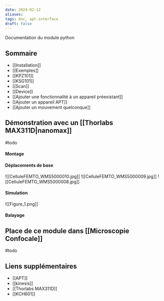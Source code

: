 ```yaml
---
date: 2024-02-12
aliases: 
tags: doc, apt-interface
draft: false
---
```


Documentation du module python

## Sommaire

- [[Installation]]
- [[Exemples]]
- [[KPZ101]]
- [[KSG101]]
- [[Scan]]
- [[Device]]
- [[Ajouter une fonctionnalité à un appareil préexistant]]
- [[Ajouter un appareil APT]]
- [[Ajouter un mouvement quelconque]]


## Démonstration avec un [[Thorlabs MAX311D|nanomax]]

#todo 
#### Montage

#### Déplacements de base

![[CelluleFEMTO_WMS5000010.jpg]]
![[CelluleFEMTO_WMS5000009.jpg]]
![[CelluleFEMTO_WMS5000008.jpg]]
#### Simulation

![[Figure_1.png]]

#### Balayage

## Place de ce module dans [[Microscopie Confocale]] 
#todo

## Liens supplémentaires
- [[APT]]
- [[kinesis]]
- [[Thorlabs MAX311D]]
- [[KCH601]]
